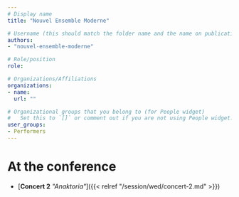 ```yaml
---
# Display name
title: "Nouvel Ensemble Moderne"

# Username (this should match the folder name and the name on publications)
authors:
- "nouvel-ensemble-moderne"

# Role/position
role:

# Organizations/Affiliations
organizations:
- name: 
  url: ""

# Organizational groups that you belong to (for People widget)
#   Set this to `[]` or comment out if you are not using People widget.
user_groups:
- Performers
---
```


<!-- # About

Elit exercitation eu occaecat velit ad. -->

# At the conference

- [**Concert 2** *"Anaktoria"*]({{< relref "/session/wed/concert-2.md" >}})

